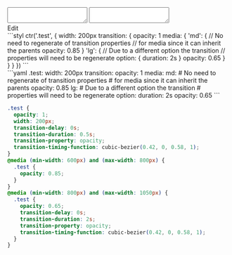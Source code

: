 <div data-size="490" class="code-cont" data-example="inheritProperty-A">
    <div class="code">
        <div class="code-wrap">
            <textarea id="stylus"></textarea>
            <textarea id="css"></textarea>
            <div class="edit-code">
                <span>Edit</span>
            </div>
        </div>
    </div>
</div>

<div data-size="490" data-examples="stylus"></div>
```styl
ctr('.test', {
  width: 200px
  transition: {
    opacity: 1
    media: {
      'md': {
        // No need to regenerate of transition properties
        // for media since it can inherit the parents
        opacity: 0.85
      }
      'lg': {
        // Due to a different option the transition
        // properties will need to be regenerate
        option: {
          duration: 2s
        }
        opacity: 0.65
      }
    }
  }
})
```

<div data-size="490" data-examples="yaml"></div>
```yaml
.test:
  width: 200px
  transition:
    opacity: 1
    media:
      md:
        # No need to regenerate of transition properties
        # for media since it can inherit the parents
        opacity: 0.85
      lg:
        # Due to a different option the transition
        # properties will need to be regenerate
        option:
          duration: 2s
        opacity: 0.65
```

```css
.test {
  opacity: 1;
  width: 200px;
  transition-delay: 0s;
  transition-duration: 0.5s;
  transition-property: opacity;
  transition-timing-function: cubic-bezier(0.42, 0, 0.58, 1);
}
@media (min-width: 600px) and (max-width: 800px) {
  .test {
    opacity: 0.85;
  }
}
@media (min-width: 800px) and (max-width: 1050px) {
  .test {
    opacity: 0.65;
    transition-delay: 0s;
    transition-duration: 2s;
    transition-property: opacity;
    transition-timing-function: cubic-bezier(0.42, 0, 0.58, 1);
  }
}
```
<div class="cf"></div>
